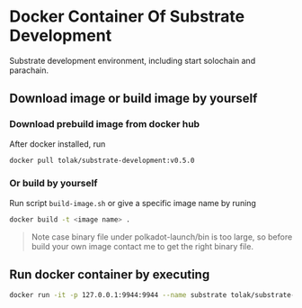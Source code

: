 # Docker Container Of Substrate Development

Substrate development environment, including start solochain and parachain.

## Download image or build image by yourself

### Download prebuild image from docker hub

After docker installed, run

```sh
docker pull tolak/substrate-development:v0.5.0
```
### Or build by yourself

Run script ```build-image.sh``` or give a specific image name by runing

```sh
docker build -t <image name> .
```

> Note case binary file under polkadot-launch/bin is too large, so before build your own image contact me to get the right binary file.

## Run docker container by executing

```sh
docker run -it -p 127.0.0.1:9944:9944 --name substrate tolak/substrate-development:v0.5.0
```

